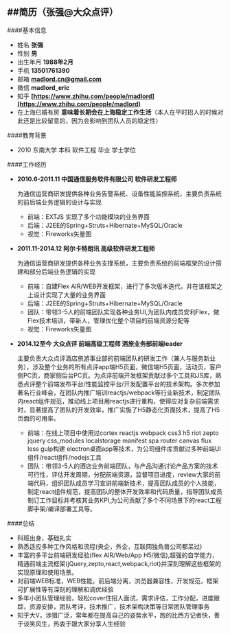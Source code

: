 ##简历（张强@大众点评）
---
####基本信息
*	姓名	**张强**
*	性别	**男**
*	出生年月	**1988年2月**
*	手机	**13501761390**
*	邮箱 **madlord.cn@gmail.com**
*	微信	**madlord_eric**
*	知乎	**[https://www.zhihu.com/people/madlord](https://www.zhihu.com/people/madlord)**
*	在上海已婚有房 **意味着长期会在上海稳定工作生活**（本人在平时招人的时候对此还是比较留意的，因为会影响到团队人员的稳定性）

####教育背景
*	2010 东南大学 本科 软件工程 毕业 学士学位


####工作经历
*	**2010.6-2011.11 中国通信服务软件有限公司 软件研发工程师**
	
	为通信运营商研发提供各种业务告警系统、设备性能监控系统，主要负责系统的前后端业务逻辑的设计与实现

	*	前端：EXTJS 实现了多个功能模块的业务界面
	*	后端：J2EE的Spring+Struts+Hibernate+MySQL/Oracle
	*	视觉：Fireworks矢量图
	
*	**2011.11-2014.12 阿尔卡特朗讯 高级软件研发工程师**

	为通信运营商研发提供各种业务支撑系统，主要负责系统的前端框架的设计搭建和部分后端业务逻辑的实现
	
	*	前端：自建Flex AIR/WEB开发框架，进行了多次版本迭代，并在该框架之上设计实现了大量的业务界面
	*	后端：J2EE的Spring+Struts+Hibernate+MySQL/Oracle
	*	团队：带领3-5人的前端团队实现各种业务UI,为团队内成员安利Flex，做Flex技术培训，带新人，管理优化整个项目的前端资源分配等
	*	视觉：Fireworks矢量图
	
*	**2014.12至今 大众点评 前端高级工程师 酒旅业务部前端leader**
	
	主要负责大众点评酒店旅游事业部的前端团队的研发工作（兼人与服务新业务），涉及整个业务的所有点评app端H5页面，微信端H5页面，活动页，客户侧PC页，商家侧后台PC页。为点评前端开发框架贡献过多个工具和JS库，熟悉点评整个前端发布平台/性能监控平台/开发配置平台的技术架构。多次参加著名行业峰会，在团队内推广培训reactjs/webpack等行业新技术，制定团队内react组件规范，推动线上项目用reactjs进行重构，使得应对复杂前端需求时，显著提高了团队的开发效率，推广实施了H5静态化页面技术，提高了H5页面的可用率。
	*	前端：在线上项目中使用过cortex reactjs webpack css3 h5 riot zepto jquery css_modules localstorage manifest spa router canvas flux less gulp构建 electron桌面app等技术，为公司组件库贡献过多种前端UI组件/react组件/nodejs工具
	*	团队：带领3-5人的酒店业务前端团队，与产品沟通讨论产品方案的技术可行性，评估开发周期，分配前端资源，监督项目进度，review大家的前端代码，组织团队成员学习宣讲前端新技术，提高团队成员的个人技能，制定react组件规范，提高团队的整体开发效率和代码质量，指导团队成员制订工作目标并考核其业务KPI,为公司贡献了多个不同场景下的react工程脚手架/编译部署工具等。
	
####总结
*	科班出身，基础扎实
*	熟悉适应多种工作风格和流程(央企，外企，互联网独角兽公司都呆过)
*	丰富的多平台前端研发经验(flex AIR/Web/App H5/微信),超强的自学能力，精通前端主流框架(jQuery,zepto,react,webpack,riot)并深刻理解这些框架的实现原理和使用场景。
*	对前端WEB标准，WEB性能，前后端分离，浏览器兼容性，开发规范，框架可扩展性等有深刻的理解和调优经验
*	多年小团队管理经验，轻松cover住招人面试，需求评估，工作分配，进度跟踪，资源安排，团队考评，技术推广，技术架构决策等日常团队管理事务
*	知乎大V，涉猎广泛，常年都在提高自己的姿势水平，跑的比西方记者快，善于谈笑风生，热衷于跟大家分享人生经验
